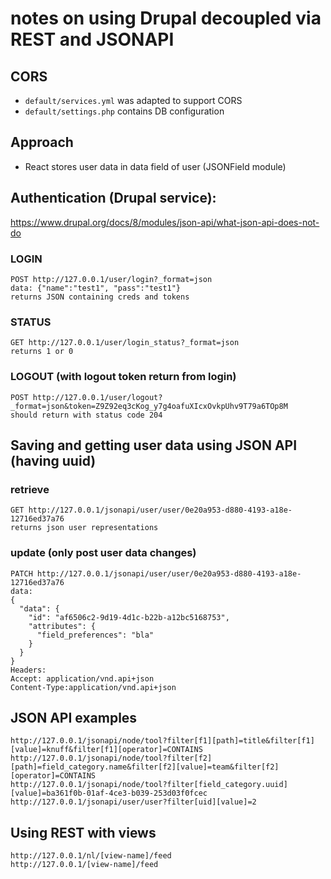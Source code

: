 # notes on using Drupal decoupled via REST and JSONAPI

## CORS

- `default/services.yml` was adapted to support CORS
- `default/settings.php` contains DB configuration

## Approach

- React stores user data in data field of user (JSONField module)

## Authentication (Drupal service):

https://www.drupal.org/docs/8/modules/json-api/what-json-api-does-not-do

### LOGIN
    POST http://127.0.0.1/user/login?_format=json
    data: {"name":"test1", "pass":"test1"}
    returns JSON containing creds and tokens

### STATUS
    GET http://127.0.0.1/user/login_status?_format=json
    returns 1 or 0

### LOGOUT (with logout token return from login)
    POST http://127.0.0.1/user/logout?_format=json&token=Z9Z92eq3cKog_y7g4oafuXIcxOvkpUhv9T79a6TOp8M
    should return with status code 204

## Saving and getting user data using JSON API (having uuid)

### retrieve
    GET http://127.0.0.1/jsonapi/user/user/0e20a953-d880-4193-a18e-12716ed37a76
    returns json user representations

### update (only post user data changes)
    PATCH http://127.0.0.1/jsonapi/user/user/0e20a953-d880-4193-a18e-12716ed37a76
    data:
    {
      "data": {
        "id": "af6506c2-9d19-4d1c-b22b-a12bc5168753",
        "attributes": {
          "field_preferences": "bla"
        }
      }
    }
    Headers:
    Accept: application/vnd.api+json
    Content-Type:application/vnd.api+json

## JSON API examples
    http://127.0.0.1/jsonapi/node/tool?filter[f1][path]=title&filter[f1][value]=knuff&filter[f1][operator]=CONTAINS
    http://127.0.0.1/jsonapi/node/tool?filter[f2][path]=field_category.name&filter[f2][value]=team&filter[f2][operator]=CONTAINS
    http://127.0.0.1/jsonapi/node/tool?filter[field_category.uuid][value]=ba361f0b-01af-4ce3-b039-253d03f0fcec
    http://127.0.0.1/jsonapi/user/user?filter[uid][value]=2

## Using REST with views
    http://127.0.0.1/nl/[view-name]/feed
    http://127.0.0.1/[view-name]/feed
